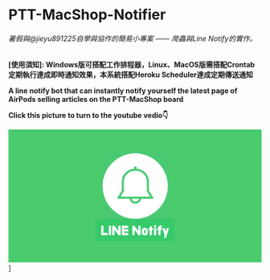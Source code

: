 # PTT-MacShop-Notifier
###### 暑假與@jieyu891225自學與協作的簡易小專案 —— 爬蟲與Line Notify的實作。

**[使用須知]: Windows版可搭配工作排程器，Linux、MacOS版需搭配Crontab定期執行達成即時通知效果，本系統搭配Heroku Scheduler達成定期傳送通知**

**A line notify bot that can instantly notify yourself the latest page of AirPods selling articles on the PTT-MacShop board**

**Click this picture to turn to the youtube vedio👇**

[![IMAGE ALT TEXT](https://github.com/Emily-Weng/PTT-MacShop-Notifier/blob/main/line-notify.jpg)](https://www.youtube.com/watch?v=yw8b3av3hro "PTT-MacShop-Notifier成果展示")]







